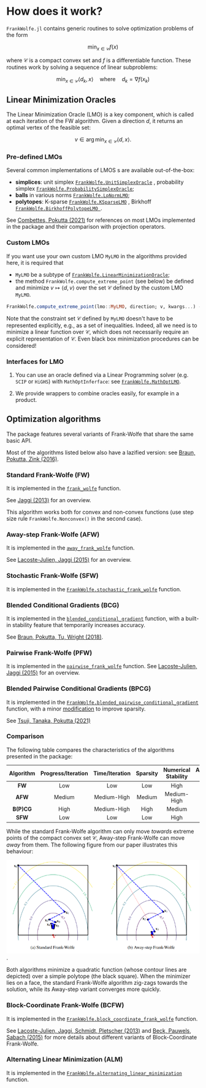 # How does it work?

`FrankWolfe.jl` contains generic routines to solve optimization problems of the form

```math
\min_{x \in \mathcal{C}} f(x)
```

where $\mathcal{C}$ is a compact convex set and $f$ is a differentiable function.
These routines work by solving a sequence of linear subproblems:

```math
\min_{x \in \mathcal{C}} \langle d_k, x \rangle \quad \text{where} \quad d_k = \nabla f(x_k)
```

## Linear Minimization Oracles

The Linear Minimization Oracle (LMO) is a key component, which is called at each iteration of the FW algorithm. Given a direction $d$, it returns an optimal vertex of the feasible set:

```math
v \in \arg \min_{x\in \mathcal{C}} \langle d,x \rangle.
```


### Pre-defined LMOs

Several common implementations of LMOS s are available out-of-the-box:

- **simplices**: unit simplex [`FrankWolfe.UnitSimplexOracle`](@ref) , probability simplex [`FrankWolfe.ProbabilitySimplexOracle`](@ref);
- **balls** in various norms [`FrankWolfe.LpNormLMO`](@ref);
- **polytopes**: K-sparse [`FrankWolfe.KSparseLMO`](@ref) , Birkhoff [`FrankWolfe.BirkhoffPolytopeLMO `](@ref).
  
See [Combettes, Pokutta (2021)](https://arxiv.org/abs/2101.10040) for references on most LMOs implemented in the package and their comparison with projection operators.

### Custom LMOs

If you want use  your own custom LMO `MyLMO` in the algorithms provided here, it
is required that
* `MyLMO` be a subtype of [`FrankWolfe.LinearMinimizationOracle`](@ref);
* the method `FrankWolfe.compute_extreme_point` (see below) be defined and minimize $v \mapsto \langle d, v \rangle$ over the set $\mathcal{C}$ defined by the custom LMO `MyLMO`.
```julia
FrankWolfe.compute_extreme_point(lmo::MyLMO, direction; v, kwargs...) -> v
```

Note that the constraint set $\mathcal{C}$ defined by `MyLMO` doesn't have to be represented explicitly, e.g., as a set of inequalities.
Indeed, all we need is to minimize a linear function over $\mathcal{C}$, which does not necessarily require an explicit representation of $\mathcal{C}$.
Even black box minimization procedures can be considered!

### Interfaces for LMO
 
1. You can use an oracle defined via a Linear Programming solver (e.g. `SCIP` or `HiGHS`) with `MathOptInferface`: see [`FrankWolfe.MathOptLMO`](@ref).

2. We provide wrappers to combine oracles easily, for example in a product.

## Optimization algorithms

The package features several variants of Frank-Wolfe that share the same basic API.

Most of the algorithms listed below also have a lazified version: see [Braun, Pokutta, Zink (2016)](https://arxiv.org/abs/1610.05120).

### Standard Frank-Wolfe (FW)

It is implemented in the [`frank_wolfe`](@ref) function.

See [Jaggi (2013)](http://proceedings.mlr.press/v28/jaggi13.html) for an overview.

This algorithm works both for convex and non-convex functions (use step size rule `FrankWolfe.Nonconvex()` in the second case).

### Away-step Frank-Wolfe (AFW)

It is implemented in the [`away_frank_wolfe`](@ref) function.

See [Lacoste-Julien, Jaggi (2015)](https://arxiv.org/abs/1511.05932) for an overview.

### Stochastic Frank-Wolfe (SFW)

It is implemented in the [`FrankWolfe.stochastic_frank_wolfe`](@ref) function.

### Blended Conditional Gradients (BCG)

It is implemented in the [`blended_conditional_gradient`](@ref) function, with a built-in stability feature that temporarily increases accuracy.

See [Braun, Pokutta, Tu, Wright (2018)](https://arxiv.org/abs/1805.07311).

### Pairwise Frank-Wolfe (PFW)

It is implemented in the [`pairwise_frank_wolfe`](@ref) function.
See [Lacoste-Julien, Jaggi (2015)](https://arxiv.org/abs/1511.05932) for an overview.

### Blended Pairwise Conditional Gradients (BPCG)

It is implemented in the [`FrankWolfe.blended_pairwise_conditional_gradient`](@ref) function, with a minor [modification](https://hackmd.io/@spokutta/B14MTMsLF) to improve sparsity.

See [Tsuji, Tanaka, Pokutta (2021)](https://arxiv.org/abs/2110.12650)

### Comparison

The following table compares the characteristics of the algorithms presented in the package:

| Algorithm | Progress/Iteration | Time/Iteration | Sparsity | Numerical Stability | Active Set | Lazifiable |
| :-: | :-: | :-: | :-: | :-: | :-: | :-: |
| **FW** | Low | Low | Low | High | No | Yes |
| **AFW** | Medium | Medium-High | Medium | Medium-High | Yes | Yes |
| **B(P)CG** | High | Medium-High | High | Medium | Yes | By design |
| **SFW** | Low | Low | Low | High | No | No |

While the standard Frank-Wolfe algorithm can only move _towards_ extreme points of the compact convex set $\mathcal{C}$, Away-step Frank-Wolfe can move _away_ from them. The following figure from our paper illustrates this behaviour:

![FW vs AFW](./fw_vs_afw.PNG).

Both algorithms minimize a quadratic function (whose contour lines are depicted) over a simple polytope (the black square). When the minimizer lies on a face, the standard Frank-Wolfe algorithm zig-zags towards the solution, while its Away-step variant converges more quickly.


### Block-Coordinate Frank-Wolfe (BCFW)

It is implemented in the [`FrankWolfe.block_coordinate_frank_wolfe`](@ref) function.

See [Lacoste-Julien, Jaggi, Schmidt, Pletscher (2013)](https://arxiv.org/abs/1207.4747)
and [Beck, Pauwels, Sabach (2015)](https://arxiv.org/abs/1502.03716) for more details about different variants of Block-Coordinate Frank-Wolfe.

### Alternating Linear Minimization (ALM)

It is implemented in the [`FrankWolfe.alternating_linear_minimization`](@ref) function.
